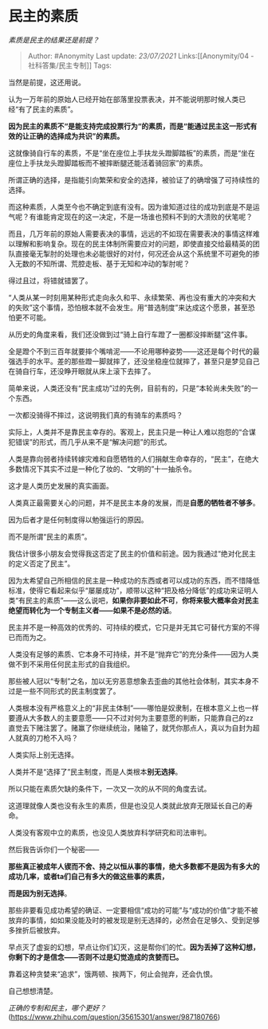 # 民主的素质
*素质是民主的结果还是前提？*

> Author: #Anonymity
> Last update: *23/07/2021* 
> Links:[[Anonymity/04 - 社科答集/民主专制]]
> Tags:    

当然是前提，这还用说。

认为一万年前的原始人已经开始在部落里投票表决，并不能说明那时候人类已经“有了民主的素质”。

**因为民主的素质不“是能支持完成投票行为“的素质，而是“能通过民主这一形式有效的让正确的选择成为共识”的素质。**

这就像骑自行车的素质，不是“坐在座位上手扶龙头蹬脚踏板”的素质，而是“坐在座位上手扶龙头蹬脚踏板而不被摔断腿还能活着骑回家”的素质。

所谓正确的选择，是指能引向繁荣和安全的选择，被验证了的确增强了可持续性的选择。

而这种素质，人类至今也不确定到底有没有。因为谁知道过往的成功到底是不是运气呢？有谁能肯定现在的这一决定，不是一场谁也预料不到的大溃败的伏笔呢？

而且，几万年前的原始人需要表决的事情，远远的不如现在需要表决的事情这样难以理解和影响复杂。现在的民主体制所需要应对的问题，即使直接交给最精英的团队直接毫无掣肘的处理也未必能很好的对付，何况还会从这个系统里不可避免的掺入无数的不知所谓、荒腔走板、基于无知和冲动的掣肘呢？

得过且过，将错就错罢了。

“人类从某一时刻用某种形式走向永久和平、永续繁荣、再也没有重大的冲突和大的失败”这个事情，恐怕根本就不会发生。用“普选制度”来达成这个愿景，甚至恐怕更不可能。

从历史的角度来看，我们还没做到过“骑上自行车蹬了一圈都没摔断腿”这件事。

全是蹬个不到三百年就要摔个嘴啃泥——不论用哪种姿势——这还是每个时代的最强选手的水平。差的那些蹬一脚就摔了，还没坐稳座位就摔了，甚至只是梦见自己在骑自行车，还没睁开眼就从床上滚下去摔了。

简单来说，人类还没有“民主成功”过的先例，目前有的，只是“本轮尚未失败”的一个东西。

一次都没骑得不摔过，这说明我们真的有骑车的素质吗？

实际上，人类并不是靠民主幸存的。客观上，民主只是一种让人难以抱怨的“合谋犯错误”的形式，而几乎从来不是“解决问题”的形式。

人类是靠向弱者持续转嫁灾难和自愿牺牲的人们捐献生命幸存的，“民主”，在绝大多数情况下其实不过是一种化了妆的、“文明的”十一抽杀令。

这才是人类历史发展的真实画面。

人类真正最需要关心的问题，并不是民主本身的发展，而是**自愿的牺牲者不够多**。

因为后者才是任何制度得以勉强运行的原因。

而不是所谓“民主的素质”。

我估计很多小朋友会觉得我这否定了民主的价值和前途。因为我通过“绝对化民主的定义否定了民主”。

因为太希望自己所相信的民主是一种成功的东西或者可以成功的东西，而不惜降低标准，使得它看起来似乎“屡屡成功”，顺带以这种“把及格分降低”的成功来证明人类“有民主的素质”——这么说吧，**如果你非要如此不可**，**你将来极大概率会对民主绝望而转化为一个专制主义者——如果不是必然的话**。

民主并不是一种高效的优秀的、可持续的模式，它只是并无其它可替代方案的不得已而而为之。

人类没有足够的素质、它本身不可持续，并不是“抛弃它”的充分条件——因为人类做不到不采用任何民主形式的自我组织。

那些被人冠以“专制”之名，加以无穷恶意想象去歪曲的其他社会体制，其实本身不过是一些不同形式的民主制度罢了。

人类根本没有严格意义上的“非民主体制”——哪怕是奴隶制，在根本意义上也一样要遵从大多数人的主要意愿——只不过对何为主要意愿的判断，只能靠自己的zz直觉去下赌注罢了。赌赢了你继续统治，赌输了，就凭你那点人，真以为自封为超人就真的刀枪不入吗？

  


人类实际上别无选择。

人类并不是“选择了”民主制度，而是人类根本**别无选择**。

所以只能在素质欠缺的条件下，一次又一次的从不同的角度去试。

这道理就像人类也没有永生的素质，但是也没见人类就此放弃无限延长自己的寿命。

人类没有客观中立的素质，也没见人类放弃科学研究和司法审判。

然后我告诉你们一个秘密——

**那些真正被成年人锲而不舍、持之以恒从事的事情，绝大多数都不是因为有多大的成功几率，或者ta们自己有多大的做这些事的素质，**

**而是因为别无选择**。

那些非要看见成功希望的确证、一定要相信“成功的可能”与“成功的价值”才能不被放弃的事情，如如果没能及时的被发现是别无选择的，必然会在足够久、受到足够多挫折后被放弃。

早点灭了虚妄的幻想，早点让你们幻灭，这是帮你们的忙。**因为丢掉了这种幻想，你剩下的才是信念——否则不过是幻觉造成的贪婪而已。**

靠着这种贪婪来“追求”，饿两顿、挨两下，何止会抛弃，还会仇恨。

自己想想清楚。

*正确的专制和民主，哪个更好？*(https://www.zhihu.com/question/35615301/answer/987180766)

